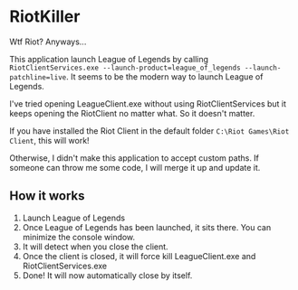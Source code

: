 # RiotKiller

Wtf Riot? Anyways...

This application launch League of Legends by calling `RiotClientServices.exe --launch-product=league_of_legends --launch-patchline=live`. It seems to be the modern way to launch League of Legends.

I've tried opening LeagueClient.exe without using RiotClientServices but it keeps opening the RiotClient no matter what. So it doesn't matter.

If you have installed the Riot Client in the default folder `C:\Riot Games\Riot Client`, this will work! 

Otherwise, I didn't make this application to accept custom paths. If someone can throw me some code, I will merge it up and update it.

## How it works

1. Launch League of Legends
2. Once League of Legends has been launched, it sits there. You can minimize the console window.
3. It will detect when you close the client.
4. Once the client is closed, it will force kill LeagueClient.exe and RiotClientServices.exe
5. Done! It will now automatically close by itself.
